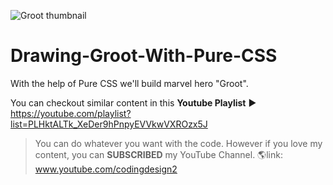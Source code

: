 ![Groot thumbnail](https://i9.ytimg.com/vi/Gzbb1gqsHm4/hqdefault.jpg?v=62f321e6&sqp=CIjK65cG&rs=AOn4CLD19U3tTI6ljwiAchFmoOB8zy7Cgw)

# Drawing-Groot-With-Pure-CSS
With the help of Pure CSS we'll build marvel hero "Groot".  

You can checkout similar content in this **Youtube Playlist**
▶ https://youtube.com/playlist?list=PLHktALTk_XeDer9hPnpyEVVkwVXROzx5J

> You can do whatever you want with the code. However if you love my content, you can **SUBSCRIBED** my YouTube Channel.
🌎link: www.youtube.com/codingdesign2
